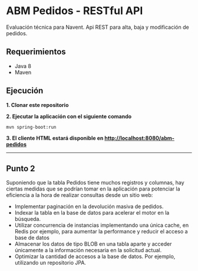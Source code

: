 # ABM Pedidos - RESTful API

Evaluación técnica para Navent. Api REST para alta, baja y modificación de pedidos.

## Requerimientos

- Java 8
- Maven

## Ejecución

**1. Clonar este repositorio**

**2. Ejecutar la aplicación con el siguiente comando**

```bash
mvn spring-boot:run
```

**3. El cliente HTML estará disponible en <http://localhost:8080/abm-pedidos>**


---


## Punto 2

Suponiendo que la tabla Pedidos tiene muchos registros y columnas, hay ciertas medidas que se podrían tomar en la aplicación para potenciar la eficiencia a la hora de realizar consultas desde un sitio web:
-	Implementar paginación en la devolución masiva de pedidos.
-	Indexar la tabla en la base de datos para acelerar el motor en la búsqueda.
-	Utilizar concurrencia de instancias implementando una única cache, en Redis por ejemplo, para aumentar la performance y reducir el acceso a base de datos
-	Almacenar los datos de tipo BLOB en una tabla aparte y acceder únicamente a la información necesaria en la solicitud actual.
-	Optimizar la cantidad de accesos a la base de datos. Por ejemplo, utilizando un repositorio JPA.

